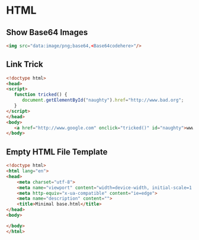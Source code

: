 # HTML

## Show Base64 Images

```HTML
<img src="data:image/png;base64,<Base64codehere>"/>
```

## Link Trick

```HTML
<!doctype html>
<head>
<script>
   function tricked() {
      document.getElementById("naughty").href="http://www.bad.org";
   }
</script>
</head>
<body>
   <a href="http://www.google.com" onclick="tricked()" id="naughty">www.google.com</a>
</body>
```

## Empty HTML File Template

```HTML
<!doctype html>
<html lang="en">
<head>
    <meta charset="utf-8">
    <meta name="viewport" content="width=device-width, initial-scale=1.0">
    <meta http-equiv="x-ua-compatible" content="ie=edge">
    <meta name="description" content="">
    <title>Minimal base.html</title>
</head>
<body>

</body>
</html>
```

